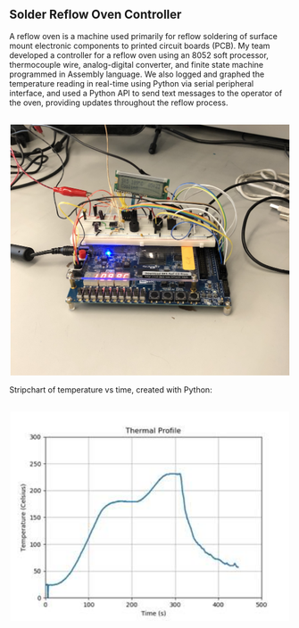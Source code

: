 ## Solder Reflow Oven Controller

A reflow oven is a machine used primarily for reflow soldering of surface mount electronic components to printed circuit boards (PCB). My team developed a controller for a reflow oven using an 8052 soft processor, thermocouple wire, analog-digital converter, and finite state machine programmed in Assembly language. We also logged and graphed the temperature reading in real-time using Python via serial peripheral interface, and used a Python API to send text messages to the operator of the oven, providing updates throughout the reflow process.

<p align="center">
  <br>
  <img src="Reflow_Controller.jpg" width="500">
</p>

Stripchart of temperature vs time, created with Python:

<p align="center">
  <br>
  <img src="Test_NO_13_SD.jpg" width="500">
</p>
